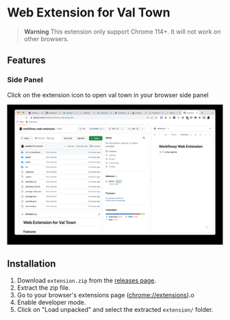 # Web Extension for Val Town

> **Warning** This extension only support Chrome 114+. It will not work on other browsers.

## Features

### Side Panel

Click on the extension icon to open val town in your browser side panel

![val town running in the side panel](./assets/side-panel.jpg)

## Installation

1. Download `extension.zip` from the [releases page](https://github.com/deta/web-extension/releases/latest).
2. Extract the zip file.
3. Go to your browser's extensions page (<chrome://extensions>).o
4. Enable developer mode.
5. Click on "Load unpacked" and select the extracted `extension/` folder.

